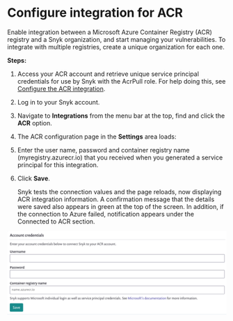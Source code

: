 # Configure integration for ACR

Enable integration between a Microsoft Azure Container Registry (ACR) registry and a Snyk organization, and start managing your vulnerabilities. To integrate with multiple registries, create a unique organization for each one.

**Steps:**

1. Access your ACR account and retrieve unique service principal credentials for use by Snyk with the AcrPull role. For help doing this, see [Configure the ACR integration](../../../snyk-processes-and-information/getting-started/snyk-integrations/microsoft-azure/securing-acr/configure-the-acr-integration.md).
2. Log in to your Snyk account.
3. Navigate to **Integrations** from the menu bar at the top, find and click the **ACR** option.
4. The ACR configuration page in the **Settings** area loads:
5. Enter the user name, password and container registry name (myregistry.azurecr.io) that you received when you generated a service principal for this integration.
6.  Click **Save**.

    Snyk tests the connection values and the page reloads, now displaying ACR integration information. A confirmation message that the details were saved also appears in green at the top of the screen. In addition, if the connection to Azure failed, notification appears under the Connected to ACR section.

![](<../../../.gitbook/assets/image (9) (1) (1) (1) (1).png>)
